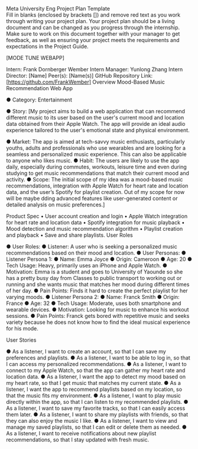  
Meta University Eng Project Plan Template     
Fill in blanks (enclosed by brackets []) and remove red text as you work through writing your project plan. Your project plan should be a living document and can be changed as you progress through the internship. Make sure to work on this document together with your manager to get feedback, as well as ensuring your project meets the requirements and expectations in the Project Guide.




[MODE TUNE WEBAPP]


Intern: Frank Dornberger Wember
Intern Manager: Yunlong Zhang
Intern Director: [Name]
Peer(s): [Name(s)]
GitHub Repository Link: [https://github.com/FrankWember]
Overview
Mood-Based Music Recommendation Web App

●	Category: Entertainment

●	Story: [My project aims to build a web application that can recommend different music to its user based on the user's current mood and location data obtained from their Apple Watch. The app will provide an ideal audio experience tailored to the user's emotional state and physical environment.

●	Market: The app is aimed at tech-savvy music enthusiasts, particularly youths, adults and professionals who use wearables and are looking for a seamless and personalized music experience. This can also be applicable to anyone who likes music.
●	Habit: The users are likely to use the app daily, especially during commutes, workouts, leisure time and even during studying to get music recommendations that match their current mood and activity.
●	Scope: The initial scope of my idea was a mood-based music recommendations, integration with Apple Watch for heart rate and location data, and the user’s Spotify for playlist creation. Out of my scope for now will be maybe dding advanced features like user-generated content or detailed analysis on music preferences.]

Product Spec
•	User account creation and login
•	Apple Watch integration for heart rate and location data
•	Spotify integration for music playback
•	Mood detection and music recommendation algorithm
•	Playlist creation and playback
•	Save and share playlists.
User Roles

●	User Roles:
●	Listener: A user who is seeking a personalized music recommendations based on their mood and location.
●	User Personas:
●	Listener Persona 1:
●	Name: Emma Joyce
●	Origin: Cameroon
●	Age: 20
●	Tech Usage: Heavy, primarily uses an iPhone and Apple Watch.
●	Motivation: Emma is a student and goes to University of Yaounde so she has a pretty busy day from Classes to public transport to working out or running and she wants music that matches her mood during different times of her day.
●	Pain Points: Finds it hard to create the perfect playlist for her varying moods.
●	Listener Persona 2:
●	Name: Franck Smith
●	Origin: France
●	Age: 32
●	Tech Usage: Moderate, uses both smartphone and wearable devices.
●	Motivation: Looking for music to enhance his workout sessions.
●	Pain Points: Franck gets bored with repetitive music and seeks variety because he does not know how to find the ideal musical experience for his mode.


User Stories

●	As a listener, I want to create an account, so that I can save my preferences and playlists.
●	As a listener, I want to be able to log in, so that I can access my personalized recommendations.
●	As a listener, I want to connect to my Apple Watch, so that the app can gather my heart rate and location data.
●	As a listener, I want the app to detect my mood based on my heart rate, so that I get music that matches my current state.
●	As a listener, I want the app to recommend playlists based on my location, so that the music fits my environment.
●	As a listener, I want to play music directly within the app, so that I can listen to my recommended playlists.
●	As a listener, I want to save my favorite tracks, so that I can easily access them later.
●	As a listener, I want to share my playlists with friends, so that they can also enjoy the music I like.
●	As a listener, I want to view and manage my saved playlists, so that I can edit or delete them as needed.
●	As a listener, I want to receive notifications about new playlist recommendations, so that I stay updated with fresh music.
